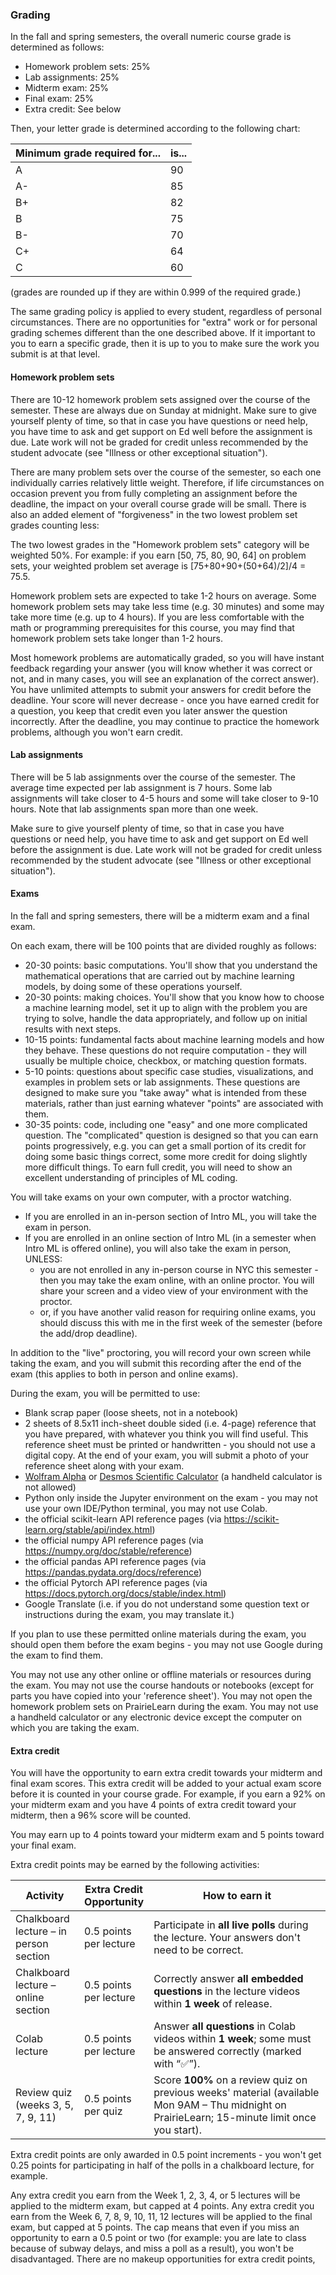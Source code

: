 
### Grading

In the fall and spring semesters, the overall numeric course grade is determined as follows:

* Homework problem sets: 25%
* Lab assignments: 25%
* Midterm exam: 25%
* Final exam: 25%
* Extra credit: See below

Then, your letter grade is determined according to the following chart:

| Minimum grade required for... | is... |
|-------------------------------|-------|
| A                             | 90    |
| A-                            | 85    |
| B+                            | 82    |
| B                             | 75    |
| B-                            | 70    |
| C+                            | 64    |
| C                             | 60    |


(grades are rounded up if they are within 0.999 of the required grade.) 

The same grading policy is applied to every student, regardless of personal circumstances. There are no opportunities for "extra" work or for personal grading schemes different than the one described above.  If it important to you to earn a specific grade, then it is up to you to make sure the work you submit is at that level.

#### Homework problem sets

There are 10-12 homework problem sets assigned over the course of the semester. These are always due on Sunday at midnight. Make sure to give yourself plenty of time, so that in case you have questions or need help, you have time to ask and get support on Ed well before the assignment is due. Late work will not be graded for credit  unless recommended by the student advocate (see "Illness or other exceptional situation").

There are many problem sets over the course of the semester, so each one individually carries relatively little weight. Therefore, if life circumstances on occasion prevent you from fully completing an assignment before the deadline, the impact on your overall course grade will be small. There is also an added element of "forgiveness" in the two lowest problem set grades counting less:

The two lowest grades in the "Homework problem sets" category will be weighted 50%. For example: if you earn [50, 75, 80, 90, 64] on problem sets, your weighted problem set average is [75+80+90+(50+64)/2]/4 = 75.5.

Homework problem sets are expected to take 1-2 hours on average. Some homework problem sets may take less time (e.g. 30 minutes) and some may take more time (e.g. up to 4 hours). If you are less comfortable with the math or programming prerequisites for this course, you may find that homework problem sets take longer than 1-2 hours.

Most homework problems are automatically graded, so you will have instant feedback regarding your answer (you will know whether it was correct or not, and in many cases, you will see an explanation of the correct answer). You have unlimited attempts to submit your answers for credit before the deadline. Your score will never decrease - once you have earned credit for a question, you keep that credit even you later answer the question incorrectly. After the deadline, you may continue to practice the homework problems, although you won't earn credit.


#### Lab assignments

There will be 5 lab assignments over the course of the semester. The average time expected per lab assignment is 7 hours. Some lab assignments will take closer to 4-5 hours and some will take closer to 9-10 hours. Note that lab assignments span more than one week.  

Make sure to give yourself plenty of time, so that in case you have questions or need help, you have time to ask and get support on Ed well before the assignment is due. Late work will not be graded for credit  unless recommended by the student advocate (see "Illness or other exceptional situation").

#### Exams

In the fall and spring semesters, there will be a midterm exam and a final exam.

On each exam, there will be 100 points that are divided roughly as follows:

* 20-30 points: basic computations. You'll show that you understand the mathematical operations that are carried out by machine learning models, by doing some of these operations yourself.
* 20-30 points: making choices. You'll show that you know how to choose a machine learning model, set it up to align with the problem you are trying to solve, handle the data appropriately, and follow up on initial results with next steps.
* 10-15 points: fundamental facts about machine learning models and how they behave. These questions do not require computation - they will usually be multiple choice, checkbox, or matching question formats.
* 5-10 points: questions about specific case studies, visualizations, and examples in problem sets or lab assignments. These questions are designed to make sure you "take away" what is intended from these materials, rather than just earning whatever "points" are associated with them.
* 30-35 points: code, including one "easy" and one more complicated question. The "complicated" question is designed so that you can earn points progressively, e.g. you can get a small portion of its credit for doing some basic things correct, some more credit for doing slightly more difficult things. To earn full credit, you will need to show an excellent understanding of principles of ML coding.

You will take exams on your own computer, with a proctor watching.

* If you are enrolled in an in-person section of Intro ML, you will take the exam in person.
* If you are enrolled in an online section of Intro ML (in a semester when Intro ML is offered online), you will also take the exam in person, UNLESS:
  * you are not enrolled in any in-person course in NYC this semester - then you may take the exam online, with an online proctor. You will share your screen and a video view of your environment with the proctor.
  * or, if you have another valid reason for requiring online exams, you should discuss this with me in the first week of the semester (before the add/drop deadline).

In addition to the "live" proctoring, you will record your own screen while taking the exam, and you will submit this recording after the end of the exam (this applies to both in person and online exams).

During the exam, you will be permitted to use:

* Blank scrap paper (loose sheets, not in a notebook)
* 2 sheets of 8.5x11 inch-sheet double sided (i.e. 4-page) reference that you have prepared, with whatever you think you will find useful. This reference sheet must be printed or handwritten - you should not use a digital copy. At the end of your exam, you will submit a photo of your reference sheet along with your exam.
* [Wolfram Alpha](https://www.wolframalpha.com/) or [Desmos Scientific Calculator](https://www.desmos.com/scientific) (a handheld calculator is not allowed)
* Python only inside the Jupyter environment on the exam - you may not use your own IDE/Python terminal, you may not use Colab.
* the official scikit-learn API reference pages (via https://scikit-learn.org/stable/api/index.html)
* the official numpy API reference pages (via https://numpy.org/doc/stable/reference)
* the official pandas API reference pages (via https://pandas.pydata.org/docs/reference)
* the official Pytorch API reference pages  (via https://docs.pytorch.org/docs/stable/index.html)
* Google Translate (i.e. if you do not understand some question text or instructions during the exam, you may translate it.)

If you plan to use these permitted online materials during the exam, you should open them before the exam begins - you may not use Google during the exam to find them.

You may not use any other online or offline materials or resources during the exam. You may not use the course handouts or notebooks (except for parts you have copied into your 'reference sheet'). You may not open the homework problem sets on PrairieLearn during the exam. You may not use a handheld calculator or any electronic device except the computer on which you are taking the exam.

#### Extra credit

You will have the opportunity to earn extra credit towards your midterm and final exam scores.  This extra credit will be added to your actual exam score before it is counted in your course grade. For example, if you earn a 92% on your midterm exam and you have 4 points of extra credit toward your midterm, then a 96% score will be counted.

You may earn up to 4 points toward your midterm exam and 5 points toward your final exam.

Extra credit points may be earned by the following activities:

<table style="width:100%; table-layout:fixed;">
  <colgroup>
    <col style="width:22%">
    <col style="width:18%">
    <col style="width:60%">
  </colgroup>
  <thead>
    <tr>
      <th scope="col">Activity</th>
      <th scope="col">Extra Credit Opportunity</th>
      <th scope="col">How to earn it</th>
    </tr>
  </thead>
  <tbody>
    <tr>
      <td>Chalkboard lecture – in person section</td>
      <td>0.5 points per lecture</td>
      <td>Participate in <strong>all live polls</strong> during the lecture. Your answers don't need to be correct.</td>
    </tr>
    <tr>
      <td>Chalkboard lecture – online section</td>
      <td>0.5 points per lecture</td>
      <td>Correctly answer <strong>all embedded questions</strong> in the lecture videos within <strong>1 week</strong> of release.</td>
    </tr>
    <tr>
      <td>Colab lecture</td>
      <td>0.5 points per lecture</td>
      <td>Answer <strong>all questions</strong> in Colab videos within <strong>1 week</strong>; some must be answered correctly (marked with “✅”).</td>
    </tr>
    <tr>
      <td>Review quiz (weeks 3, 5, 7, 9, 11)</td>
      <td>0.5 points per quiz</td>
      <td>Score <strong>100%</strong> on a review quiz on previous weeks' material (available Mon 9AM – Thu midnight on PrairieLearn; 15-minute limit once you start).</td>
    </tr>
  </tbody>
</table>


Extra credit points are only awarded in 0.5 point increments - you won't get 0.25 points for participating in half of the polls in a chalkboard lecture, for example.

Any extra credit you earn from the Week 1, 2, 3, 4, or 5 lectures will be applied to the midterm exam, but capped at 4 points. Any extra credit you earn from the Week 6, 7, 8, 9, 10, 11, 12 lectures will be applied to the final exam, but capped at 5 points. The cap means that even if you miss an opportunity to earn a 0.5 point or two (for example: you are late to class because of subway delays, and miss a poll as a result), you won't be disadvantaged. There are no makeup opportunities for extra credit points, 

